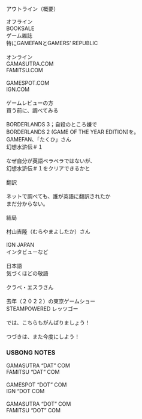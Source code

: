 アウトライン（概要）

オフライン<br/>
BOOKSALE<br/>
ゲーム雑誌<br/>
特にGAMEFANとGAMERS’ REPUBLIC<br/>
<br/>
オンライン<br/>
GAMASUTRA.COM<br/>
FAMITSU.COM<br/>
<br/>
GAMESPOT.COM<br/>
IGN.COM<br/>
<br/>
ゲームレビューの方<br/>
買う前に、調べてみる<br/>
<br/>
BORDERLANDS 3；自殺のところ嫌で<br/>
BORDERLANDS 2 (GAME OF THE YEAR EDITION)を。<br/>
GAMEFAN、「たくひ」さん<br/>
幻想水滸伝＃１<br/>
<br/>
なぜ自分が英語ペラペラではないが、<br/>
幻想水滸伝＃１をクリアできるかと<br/>
<br/>
翻訳<br/>
<br/>
ネットで調べても、誰が英語に翻訳されたか<br/>
まだ分からない。<br/>
<br/>
結局<br/>
<br/>
村山吉隆（むらやまよしたか）さん<br/>
<br/>
IGN JAPAN<br/>
インタビューなど<br/>
<br/>
日本語<br/>
気づくほどの敬語<br/>
<br/>
クラベ・エスラさん<br/>
<br/>
去年（２０２２）の東京ゲームショー<br/>
STEAMPOWERED レッツゴー<br/>
<br/>
では、こちらもがんばりましょう！<br/>
<br/>
つづきは、また今度にしよう！

### USBONG NOTES

GAMASUTRA “DAT” COM<br/>
FAMITSU “DAT” COM<br/>
<br/>
GAMESPOT “DOT” COM<br/>
IGN “DOT COM<br/>
<br/>
GAMASUTRA “DOT” COM<br/>
FAMITSU “DOT” COM




